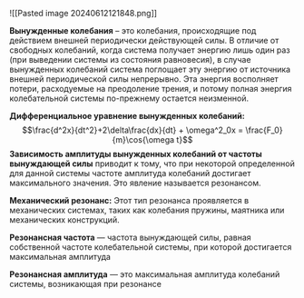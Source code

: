 ![[Pasted image 20240612121848.png]]

**Вынужденные колебания** – это колебания, происходящие под действием внешней периодически действующей силы. В отличие от свободных колебаний, когда система получает энергию лишь один раз (при выведении системы из состояния равновесия), в случае вынужденных колебаний система поглощает эту энергию от источника внешней периодической силы непрерывно. Эта энергия восполняет потери, расходуемые на преодоление трения, и потому полная энергия колебательной системы по-прежнему остается неизменной.

**Дифференциальное уравнение вынужденных колебаний:** $$\frac{d^2x}{dt^2}+2\delta\frac{dx}{dt} + \omega^2_0x = \frac{F_0}{m}\cos{\omega t}$$
**Зависимость амплитуды вынужденных колебаний от частоты вынуждающей силы** приводит к тому, что при некоторой определенной для данной системы частоте амплитуда колебаний достигает максимального значения. Это явление называется резонансом.

**Механический резонанс:** Этот тип резонанса проявляется в механических системах, таких как колебания пружины, маятника или механических конструкций.

**Резонансная частота** — частота вынуждающей силы, равная собственной частоте
колебательной системы, при которой достигается максимальная амплитуда

**Резонансная амплитуда** — это максимальная амплитуда колебаний системы, возникающая при резонансе
